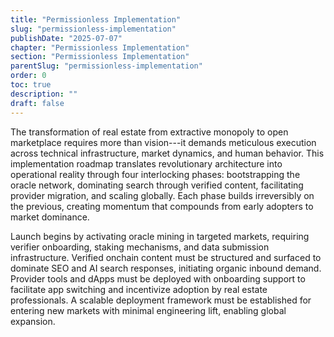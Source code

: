 ```yaml
---
title: "Permissionless Implementation"
slug: "permissionless-implementation"
publishDate: "2025-07-07"
chapter: "Permissionless Implementation"
section: "Permissionless Implementation"
parentSlug: "permissionless-implementation"
order: 0
toc: true
description: ""
draft: false
---
```


The transformation of real estate from extractive monopoly to open marketplace requires more than vision---it demands
meticulous execution across technical infrastructure, market dynamics, and human behavior. This implementation roadmap
translates revolutionary architecture into operational reality through four interlocking phases: bootstrapping the
oracle network, dominating search through verified content, facilitating provider migration, and scaling globally. Each
phase builds irreversibly on the previous, creating momentum that compounds from early adopters to market dominance.

Launch begins by activating oracle mining in targeted markets, requiring verifier onboarding, staking mechanisms, and
data submission infrastructure. Verified onchain content must be structured and surfaced to dominate SEO and AI search
responses, initiating organic inbound demand. Provider tools and dApps must be deployed with onboarding support to
facilitate app switching and incentivize adoption by real estate professionals. A scalable deployment framework must be
established for entering new markets with minimal engineering lift, enabling global expansion.
